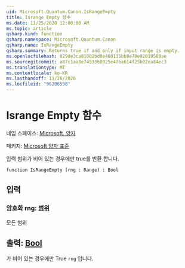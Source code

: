 ```yaml
---
uid: Microsoft.Quantum.Canon.IsRangeEmpty
title: Isrange Empty 함수
ms.date: 11/25/2020 12:00:00 AM
ms.topic: article
qsharp.kind: function
qsharp.namespace: Microsoft.Quantum.Canon
qsharp.name: IsRangeEmpty
qsharp.summary: Returns true if and only if input range is empty.
ms.openlocfilehash: 029de3ca81002bd0e460135bb8e70e92019588ae
ms.sourcegitcommit: a87c1aa8e7453360025e47ba614f25b02ea84ec3
ms.translationtype: MT
ms.contentlocale: ko-KR
ms.lasthandoff: 11/26/2020
ms.locfileid: "96206598"
---
```

# <a name="israngeempty-function"></a>Isrange Empty 함수

네임 스페이스: [Microsoft. 양자](xref:Microsoft.Quantum.Canon)

패키지: [Microsoft 양자 표준](https://nuget.org/packages/Microsoft.Quantum.Standard)


입력 범위가 비어 있는 경우에만 true를 반환 합니다.

```qsharp
function IsRangeEmpty (rng : Range) : Bool
```


## <a name="input"></a>입력

### <a name="rng--range"></a>암호화 rng: [범위](xref:microsoft.quantum.lang-ref.range)

모든 범위



## <a name="output--bool"></a>출력: [Bool](xref:microsoft.quantum.lang-ref.bool)

가 비어 있는 경우에만 True `rng` 입니다.